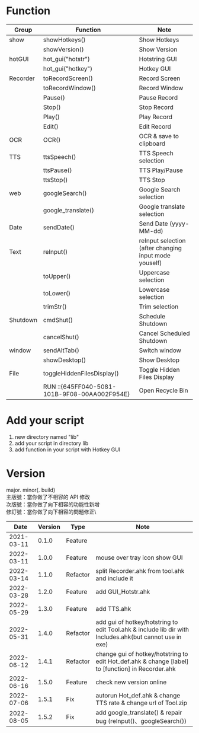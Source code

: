 # Function
| Group | Function | Note |
| ---- | ---- | ---- |
| show | showHotkeys() | Show Hotkeys |
| | showVersion() | Show Version |
| hotGUI | hot_gui("hotstr") | Hotstring GUI |
| | hot_gui("hotkey") | Hotkey GUI |
| Recorder | toRecordScreen() | Record Screen |
| | toRecordWindow() | Record Window |
| | Pause() | Pause Record |
| | Stop() | Stop Record |
| | Play() | Play Record |
| | Edit() | Edit Record |
| OCR | OCR() | OCR & save to clipboard |
| TTS | ttsSpeech() | TTS Speech selection |
| | ttsPause() | TTS Play/Pause |
| | ttsStop() | TTS Stop |
| web | googleSearch() | Google Search selection |
| | google_translate() | Google translate selection |
| Date | sendDate() | Send Date (yyyy-MM-dd) |
| Text | reInput() | reInput selection (after changing input mode youself) |
| | toUpper() | Uppercase selection |
| | toLower() | Lowercase selection |
| | trimStr() | Trim selection |
| Shutdown | cmdShut() | Schedule Shutdown |
| | cancelShut() | Cancel Scheduled Shutdown |
| window | sendAltTab() | Switch window |
| | showDesktop() | Show Desktop |
| File | toggleHiddenFilesDisplay() | Toggle Hidden Files Display |
| | RUN ::{645FF040-5081-101B-9F08-00AA002F954E} | Open Recycle Bin |

# Add your script
1. new directory named "lib"
2. add your script in directory lib
3. add function in your script with Hotkey GUI

# Version
major. minor(. build)\
主版號：當你做了不相容的 API 修改\
次版號：當你做了向下相容的功能性新增\
修訂號：當你做了向下相容的問題修正\

| Date | Version | Type | Note |
| ---- | ---- | ---- | ---- |
| 2021-03-11 | 0.1.0 | Feature | | |
| 2022-03-11 | 1.0.0 | Feature | mouse over tray icon show GUI |
| 2022-03-14 | 1.1.0 | Refactor | split Recorder.ahk from tool.ahk and include it |
| 2022-03-28 | 1.2.0 | Feature | add GUI_Hotstr.ahk |
| 2022-05-29 | 1.3.0 | Feature | add TTS.ahk |
| 2022-05-31 | 1.4.0 | Refactor | add gui of hotkey/hotstring to edit Tool.ahk & include lib dir with Includes.ahk(but cannot use in exe) |
|2022-06-12 | 1.4.1 | Refactor | change gui of hotkey/hotstring to edit Hot_def.ahk & change [label] to [function] in Recorder.ahk |
| 2022-06-16 | 1.5.0 | Feature|check new version online |
| 2022-07-06 | 1.5.1 | Fix | autorun Hot_def.ahk & change TTS rate & change url of Tool.zip |
| 2022-08-05 | 1.5.2 | Fix | add google_translate() & repair bug (reInput()、googleSearch()) |

